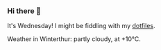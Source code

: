 ### Hi there :wave:

It's Wednesday! I might be fiddling with my [dotfiles](https://github.com/bewuethr/dotfiles).

Weather in Winterthur: partly cloudy, at +10°C.
